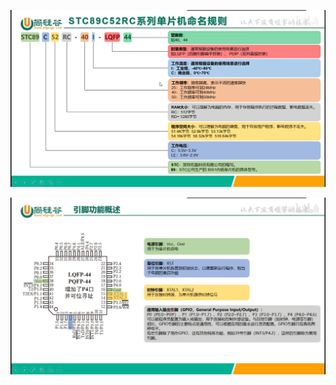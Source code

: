 ![](../photo/Pasted%20image%2020250810181842.png)

![](../photo/Pasted%20image%2020250810182553.png)
